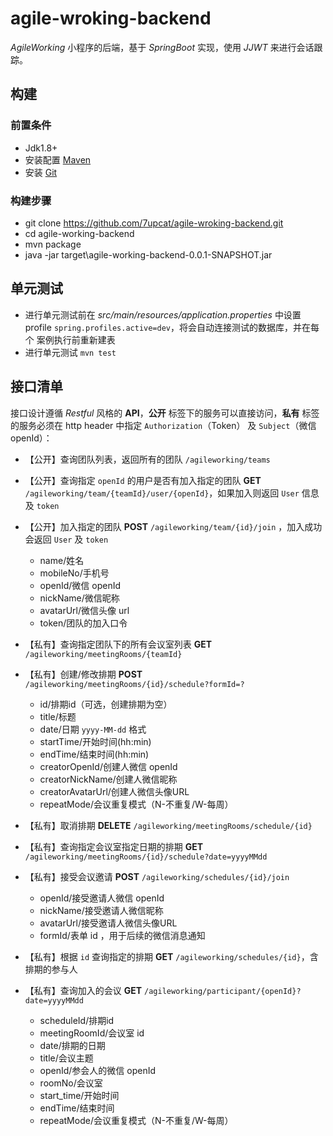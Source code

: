 # agile-wroking-backend

*AgileWorking* 小程序的后端，基于 *SpringBoot* 实现，使用  *JJWT* 来进行会话跟踪。

## 构建

### 前置条件

- Jdk1.8+
- 安装配置 [Maven](http://maven.apache.org/install.html)
- 安装 [Git](https://git-scm.com/downloads)

### 构建步骤

- git clone https://github.com/7upcat/agile-wroking-backend.git
- cd agile-working-backend
- mvn package
- java -jar target\agile-working-backend-0.0.1-SNAPSHOT.jar

## 单元测试

- 进行单元测试前在 *src/main/resources/application.properties*  中设置 profile  `spring.profiles.active=dev`，将会自动连接测试的数据库，并在每个
案例执行前重新建表
- 进行单元测试 `mvn test`

## 接口清单

接口设计遵循 *Restful* 风格的  **API**，**公开** 标签下的服务可以直接访问，**私有** 标签的服务必须在  http header 中指定  `Authorization`（Token） 及 `Subject`（微信 openId）：

- 【公开】查询团队列表，返回所有的团队 `/agileworking/teams`

- 【公开】查询指定 `openId` 的用户是否有加入指定的团队  **GET** `/agileworking/team/{teamId}/user/{openId}`，如果加入则返回 `User` 信息及 `token`

- 【公开】加入指定的团队  **POST** `/agileworking/team/{id}/join` ，加入成功会返回  `User` 及 `token`

  + name/姓名
  + mobileNo/手机号
  + openId/微信 openId
  + nickName/微信昵称
  + avatarUrl/微信头像 url
  + token/团队的加入口令 

- 【私有】查询指定团队下的所有会议室列表  **GET** `/agileworking/meetingRooms/{teamId}`

- 【私有】创建/修改排期  **POST** `/agileworking/meetingRooms/{id}/schedule?formId=?`
  + id/排期id（可选，创建排期为空）
  + title/标题
  + date/日期 `yyyy-MM-dd` 格式
  + startTime/开始时间(hh:min)
  + endTime/结束时间(hh:min)
  + creatorOpenId/创建人微信 openId
  + creatorNickName/创建人微信昵称
  + creatorAvatarUrl/创建人微信头像URL
  + repeatMode/会议重复模式（N-不重复/W-每周）

- 【私有】取消排期  **DELETE** `/agileworking/meetingRooms/schedule/{id}`

- 【私有】查询指定会议室指定日期的排期  **GET** `/agileworking/meetingRooms/{id}/schedule?date=yyyyMMdd`

- 【私有】接受会议邀请  **POST** `/agileworking/schedules/{id}/join`

  + openId/接受邀请人微信 openId
  + nickName/接受邀请人微信昵称
  + avatarUrl/接受邀请人微信头像URL
  + formId/表单 id ，用于后续的微信消息通知

- 【私有】根据 `id` 查询指定的排期  **GET** `/agileworking/schedules/{id}`，含排期的参与人
  
- 【私有】查询加入的会议  **GET** `/agileworking/participant/{openId}?date=yyyyMMdd`

  +  scheduleId/排期id
  +  meetingRoomId/会议室 id
  +  date/排期的日期
  +  title/会议主题
  +  openId/参会人的微信 openId
  +  roomNo/会议室
  +  start_time/开始时间
  +  endTime/结束时间 
  +  repeatMode/会议重复模式（N-不重复/W-每周）  
